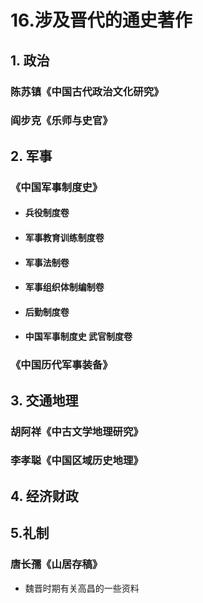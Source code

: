 # 16.涉及晋代的通史著作

## 1. 政治

### 陈苏镇《中国古代政治文化研究》
### 阎步克《乐师与史官》


## 2. 军事
### 《中国军事制度史》
- #### 兵役制度卷
- #### 军事教育训练制度卷
- #### 军事法制卷
- #### 军事组织体制编制卷
- #### 后勤制度卷
- #### 中国军事制度史 武官制度卷

### 《中国历代军事装备》

## 3. 交通地理

### 胡阿祥《中古文学地理研究》

### 李孝聪《中国区域历史地理》

## 4. 经济财政


## 5.礼制






### 唐长孺《山居存稿》
- 魏晋时期有关高昌的一些资料


